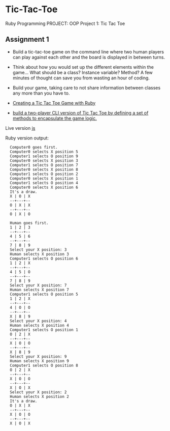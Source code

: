 # Tic-Tac-Toe
Ruby Programming PROJECT: OOP Project 1: Tic Tac Toe

## Assignment 1
* Build a tic-tac-toe game on the command line where two human players can play against each other and the board is displayed in between turns.

* Think about how you would set up the different elements within the game… What should be a class? Instance variable? Method? A few minutes of thought can save you from wasting an hour of coding.

* Build your game, taking care to not share information between classes any more than you have to.

* [Creating a Tic Tac Toe Game with Ruby](https://codequizzes.wordpress.com/2013/10/25/creating-a-tic-tac-toe-game-with-ruby/)

* [build a two-player CLI version of Tic Tac Toe by defining a set of methods to encapsulate the game logic.](https://learn.co/tracks/bootcamp-prep-v2/ruby-fundamentals/tic-tac-toe/tictactoe-rb)


Live version [js](https://anna-myzukina.github.io/Tic-Tac-Toe/.)


Ruby version output:

      Computer0 goes first.
      Computer0 selects X position 5
      Computer1 selects O position 9
      Computer0 selects X position 3
      Computer1 selects O position 7
      Computer0 selects X position 8
      Computer1 selects O position 2
      Computer0 selects X position 1
      Computer1 selects O position 4
      Computer0 selects X position 6
      It's a draw.
      X | O | X
      --+---+--
      O | X | X
      --+---+--
      O | X | O

      Human goes first.
      1 | 2 | 3
      --+---+--
      4 | 5 | 6
      --+---+--
      7 | 8 | 9
      Select your X position: 3
      Human selects X position 3
      Computer1 selects O position 6
      1 | 2 | X
      --+---+--
      4 | 5 | O
      --+---+--
      7 | 8 | 9
      Select your X position: 7
      Human selects X position 7
      Computer1 selects O position 5
      1 | 2 | X
      --+---+--
      4 | O | O
      --+---+--
      X | 8 | 9
      Select your X position: 4
      Human selects X position 4
      Computer1 selects O position 1
      O | 2 | X
      --+---+--
      X | O | O
      --+---+--
      X | 8 | 9
      Select your X position: 9
      Human selects X position 9
      Computer1 selects O position 8
      O | 2 | X
      --+---+--
      X | O | O
      --+---+--
      X | O | X
      Select your X position: 2
      Human selects X position 2
      It's a draw.
      O | X | X
      --+---+--
      X | O | O
      --+---+--
      X | O | X
